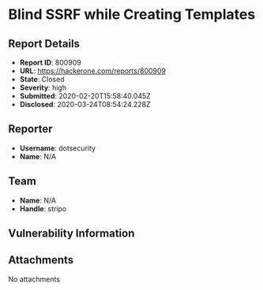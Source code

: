 # Blind SSRF while Creating Templates

## Report Details
- **Report ID**: 800909
- **URL**: https://hackerone.com/reports/800909
- **State**: Closed
- **Severity**: high
- **Submitted**: 2020-02-20T15:58:40.045Z
- **Disclosed**: 2020-03-24T08:54:24.228Z

## Reporter
- **Username**: dotsecurity
- **Name**: N/A

## Team
- **Name**: N/A
- **Handle**: stripo

## Vulnerability Information


## Attachments
No attachments
